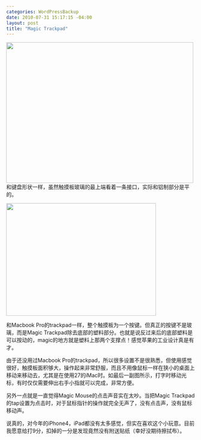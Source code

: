 ```yaml
--- 
categories: WordPressBackup
date: 2010-07-31 15:17:15 -04:00
layout: post
title: "Magic Trackpad"
---
```

<img class="aligncenter size-medium wp-image-3694" title="IMG_0013" src="http://ztnote.files.wordpress.com/2010/09/img_0013.jpeg?w=500" alt="" width="500" height="375" />和键盘形状一样，虽然触摸板玻璃的最上端看着一条接口，实际和铝制部分是平的。

<img class="aligncenter size-full wp-image-3695" title="IMG_0002" src="http://ztnote.files.wordpress.com/2010/09/img_0002.jpeg" alt="" width="400" height="300" />

和Macbook Pro的trackpad一样，整个触摸板为一个按键。但真正的按键不是玻璃，而是Magic Trackpad除去底部的塑料部分。也就是说反过来后的底部塑料是可以按动的，magic的地方就是塑料上那两个支撑点！感觉苹果的工业设计真是有才。

由于还没用过Macbook Pro的trackpad，所以很多设置不是很熟悉，但使用感觉很好，触摸板面积够大，操作起来非常舒服，而且不用像鼠标一样在狭小的桌面上移动来移动去，尤其是在使用27的iMac时。如最后一副图所示，打字时移动光标，有时仅仅需要伸出右手小指就可以完成，非常方便。

另外一点就是一直觉得Magic Mouse的点击声音实在太吵。当把Magic Trackpad的tap设置为点击时，对于鼠标指针的操作就完全无声了，没有点击声，没有鼠标移动声。

说真的，对今年的iPhone4，iPad都没有太多感觉，但实在喜欢这个小玩意。目前我愿意给打9分，扣掉的一分是发现竟然没有附送贴纸（幸好没期待擦拭布）。
